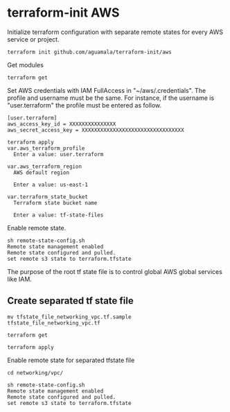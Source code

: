 terraform-init AWS
===========

Initialize terraform configuration with separate remote states for every AWS service or project.

```
terraform init github.com/aguamala/terraform-init/aws

```

Get modules

```
terraform get

```

Set AWS credentials with IAM FullAccess in "~/aws/.credentials". The profile and username must be the same. For instance, if the username is "user.terraform" the profile must be entered as follow.


```
[user.terraform]
aws_access_key_id = XXXXXXXXXXXXXXX
aws_secret_access_key = XXXXXXXXXXXXXXXXXXXXXXXXXXXXXXXXX

```

```
terraform apply
var.aws_terraform_profile
  Enter a value: user.terraform

var.aws_terraform_region
  AWS default region

  Enter a value: us-east-1

var.terraform_state_bucket
  Terraform state bucket name

  Enter a value: tf-state-files
```

Enable remote state.

```
sh remote-state-config.sh
Remote state management enabled
Remote state configured and pulled.
set remote s3 state to terraform.tfstate

```

The purpose of the root tf state file is to control global AWS global services like IAM.


## Create separated tf state file

```
mv tfstate_file_networking_vpc.tf.sample tfstate_file_networking_vpc.tf

terraform get

terraform apply

```

Enable remote state for separated tfstate file

```
cd networking/vpc/

sh remote-state-config.sh
Remote state management enabled
Remote state configured and pulled.
set remote s3 state to terraform.tfstate

```
